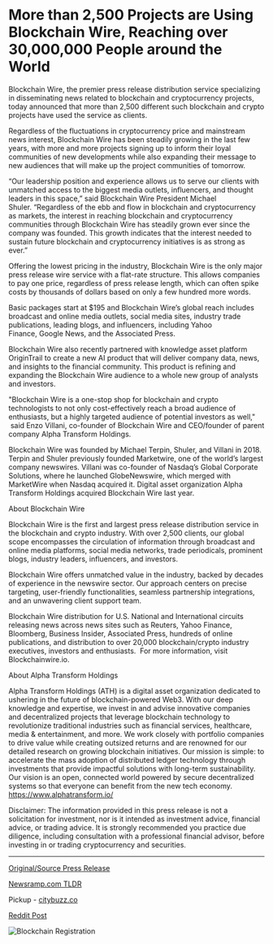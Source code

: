 # More than 2,500 Projects are Using Blockchain Wire, Reaching over 30,000,000 People around the World

Blockchain Wire, the premier press release distribution service specializing in disseminating news related to blockchain and cryptocurrency projects, today announced that more than 2,500 different such blockchain and crypto projects have used the service as clients.

Regardless of the fluctuations in cryptocurrency price and mainstream news interest, Blockchain Wire has been steadily growing in the last few years, with more and more projects signing up to inform their loyal communities of new developments while also expanding their message to new audiences that will make up the project communities of tomorrow.

“Our leadership position and experience allows us to serve our clients with unmatched access to the biggest media outlets, influencers, and thought leaders in this space,” said Blockchain Wire President Michael Shuler. “Regardless of the ebb and flow in blockchain and cryptocurrency as markets, the interest in reaching blockchain and cryptocurrency communities through Blockchain Wire has steadily grown ever since the company was founded. This growth indicates that the interest needed to sustain future blockchain and cryptocurrency initiatives is as strong as ever.”

Offering the lowest pricing in the industry, Blockchain Wire is the only major press release wire service with a flat-rate structure. This allows companies to pay one price, regardless of press release length, which can often spike costs by thousands of dollars based on only a few hundred more words.

Basic packages start at $195 and Blockchain Wire’s global reach includes broadcast and online media outlets, social media sites, industry trade publications, leading blogs, and influencers, including Yahoo Finance, Google News, and the Associated Press.

Blockchain Wire also recently partnered with knowledge asset platform OriginTrail to create a new AI product that will deliver company data, news, and insights to the financial community. This product is refining and expanding the Blockchain Wire audience to a whole new group of analysts and investors.

"Blockchain Wire is a one-stop shop for blockchain and crypto technologists to not only cost-effectively reach a broad audience of enthusiasts, but a highly targeted audience of potential investors as well,"  said Enzo Villani, co-founder of Blockchain Wire and CEO/founder of parent company Alpha Transform Holdings.

Blockchain Wire was founded by Michael Terpin, Shuler, and Villani in 2018. Terpin and Shuler previously founded Marketwire, one of the world’s largest company newswires. Villani was co-founder of Nasdaq’s Global Corporate Solutions, where he launched GlobeNewswire, which merged with MarketWire when Nasdaq acquired it. Digital asset organization Alpha Transform Holdings acquired Blockchain Wire last year.

About Blockchain Wire

Blockchain Wire is the first and largest press release distribution service in the blockchain and crypto industry. With over 2,500 clients, our global scope encompasses the circulation of information through broadcast and online media platforms, social media networks, trade periodicals, prominent blogs, industry leaders, influencers, and investors.

Blockchain Wire offers unmatched value in the industry, backed by decades of experience in the newswire sector. Our approach centers on precise targeting, user-friendly functionalities, seamless partnership integrations, and an unwavering client support team.

Blockchain Wire distribution for U.S. National and International circuits releasing news across news sites such as Reuters, Yahoo Finance, Bloomberg, Business Insider, Associated Press, hundreds of online publications, and distribution to over 20,000 blockchain/crypto industry executives, investors and enthusiasts.  For more information, visit Blockchainwire.io.

About Alpha Transform Holdings

Alpha Transform Holdings (ATH) is a digital asset organization dedicated to ushering in the future of blockchain-powered Web3. With our deep knowledge and expertise, we invest in and advise innovative companies and decentralized projects that leverage blockchain technology to revolutionize traditional industries such as financial services, healthcare, media & entertainment, and more. We work closely with portfolio companies to drive value while creating outsized returns and are renowned for our detailed research on growing blockchain initiatives. Our mission is simple: to accelerate the mass adoption of distributed ledger technology through investments that provide impactful solutions with long-term sustainability. Our vision is an open, connected world powered by secure decentralized systems so that everyone can benefit from the new tech economy. https://www.alphatransform.io/

Disclaimer: The information provided in this press release is not a solicitation for investment, nor is it intended as investment advice, financial advice, or trading advice. It is strongly recommended you practice due diligence, including consultation with a professional financial advisor, before investing in or trading cryptocurrency and securities. 

---

[Original/Source Press Release](https://blockchainwire.io/press-release/more-than-2500-projects-are-using-blockchain-wire-reaching-over-30000000-people-around-the-world)
                    

[Newsramp.com TLDR](https://newsramp.com/curated-news/blockchain-wire-announces-over-2500-blockchain-and-crypto-projects-as-clients/73e527371ac35dd183ce2a300dbf8267) 


Pickup - [citybuzz.co](https://citybuzz.co/2024/02/16/blockchain-wire-reaches-milestone-of-over-2500-crypto-projects-served)
 



[Reddit Post](https://www.reddit.com/r/CryptoNewsInfo/comments/1avca2q/blockchain_wire_announces_over_2500_blockchain/) 



![Blockchain Registration](https://cdn.newsramp.app/blockchainwire/qrcode/242/16/tintkG7V.webp)